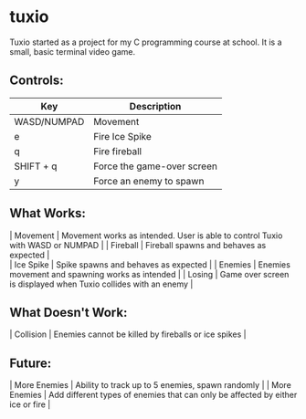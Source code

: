 # tuxio
Tuxio started as a project for my C programming course at school. It is a small, basic terminal video game. 

## Controls:
| Key | Description |
| --- | --- |
| WASD/NUMPAD | Movement |
| e | Fire Ice Spike |
| q | Fire fireball |
| SHIFT + q | Force the game-over screen |
| y |Force an enemy to spawn |
  
## What Works:
| Movement | Movement works as intended. User is able to control Tuxio with WASD or NUMPAD |
| Fireball | Fireball spawns and behaves as expected |  
| Ice Spike | Spike spawns and behaves as expected |
| Enemies | Enemies movement and spawning works as intended |
| Losing | Game over screen is displayed when Tuxio collides with an enemy |

## What Doesn't Work:
| Collision | Enemies cannot be killed by fireballs or ice spikes |

## Future:
| More Enemies | Ability to track up to 5 enemies, spawn randomly |
| More Enemies | Add different types of enemies that can only be affected by either ice or fire |
